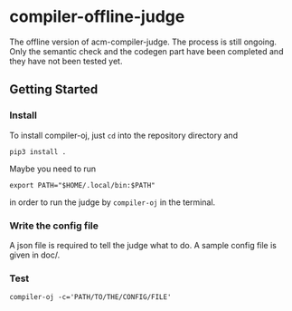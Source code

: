 # compiler-offline-judge

The offline version of acm-compiler-judge. The process is still ongoing.
Only the semantic check and the codegen part have been completed and they
have not been tested yet.

## Getting Started

### Install

To install compiler-oj, just `cd` into the repository directory and 

`pip3 install .`

Maybe you need to run 

`export PATH="$HOME/.local/bin:$PATH"`

in order to run the judge by `compiler-oj` in the terminal.

### Write the config file

A json file is required to tell the judge what to do. A sample config
file is given in doc/.

### Test

`compiler-oj -c='PATH/TO/THE/CONFIG/FILE'`
